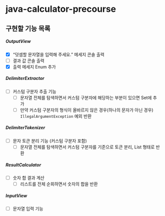 # java-calculator-precourse



## 구현할 기능 목록

##### OutputView
- [X] “덧셈할 문자열을 입력해 주세요.” 메세지 콘솔 출력
- [ ] 결과 값 콘솔 출력
- [X] 출력 메세지 Enum 추가

##### DelimiterExtractor
- [ ] 커스텀 구분자 추출 기능
    - [ ] 문자열 전체를 탐색하면서 커스텀 구분자에 해당하는 부분이 있으면 Set에 추가
    - [ ] 만약 커스텀 구분자의 형식이 올바르지 않은 경우(하나의 문자가 아닌 경우) `IllegalArgumentException` 예외 반환

##### DelimiterTokenizer
- [ ] 문자 토큰 분리 기능 (커스텀 구분자 포함)
    - [ ] 문자열 전체를 탐색하면서 커스텀 구분자를 기준으로 토큰 분리, List<Integer> 형태로 반환

##### ResultCalculator
- [ ] 숫자 합 결과 계산
    - [ ] 리스트를 전체 순회하면서 숫자의 합을 반환

##### InputView
- [ ] 문자열 입력 기능

